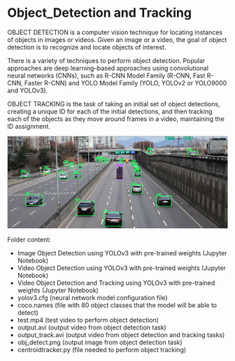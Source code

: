 # Object_Detection and Tracking
OBJECT DETECTION is a computer vision technique for locating instances of objects in images or videos. 
Given an image or a video, the goal of object detection is to recognize and locate objects of interest.

There is a variety of techniques to perform object detection. Popular approaches are deep learning–based approaches using convolutional neural networks (CNNs), such as R-CNN Model Family (R-CNN, Fast R-CNN, Faster R-CNN) and YOLO Model Family (YOLO, YOLOv2 or YOLO9000 and YOLOv3).

OBJECT TRACKING is the task of taking an initial set of object detections, creating a unique ID for each of the initial detections, and then tracking each of the objects as they move around frames in a video, maintaining the ID assignment.

![alt text](https://github.com/buropas/Object_Detection/blob/main/Obj_detect.png?raw=true)



Folder content:
- Image Object Detection using YOLOv3 with pre-trained weights (Jupyter Notebook)
- Video Object Detection using YOLOv3 with pre-trained weights (Jupyter Notebook)
- Video Object Detection and Tracking using YOLOv3 with pre-trained weights (Jupyter Notebook)
- yolov3.cfg (neural network model configuration file)
- coco.names (file with 80 object classes that the model will be able to detect)
- test.mp4 (test video to perform object detection)
- output.avi (output video from object detection task)
- output_track.avi (output video from object detection and tracking tasks)
- obj_detect.png (output image from object detection task)
- centroidtracker.py (file needed to perform object tracking)

